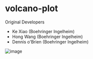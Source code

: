 # volcano-plot

Original Developers

- Ke Xiao (Boehringer Ingelheim)
- Hong Wang (Boehringer Ingelheim)
- Dennis o'Brien (Boehringer Ingelheim)


![image](https://user-images.githubusercontent.com/62663896/86885438-4ced5780-c0c3-11ea-9ee7-b87aba9295f5.png)

